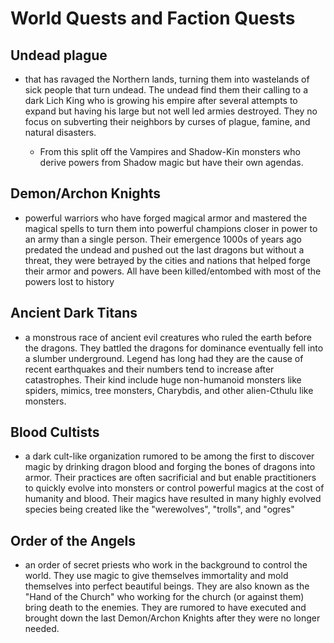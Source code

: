 # World Quests and Faction Quests

## Undead plague
- that has ravaged the Northern lands, turning them into wastelands of sick people that turn undead. The undead find them their calling to a dark Lich King who is growing his empire after several attempts to expand but having his large but not well led armies destroyed. They no focus on subverting their neighbors by curses of plague, famine, and natural disasters.

    - From this split off the Vampires and Shadow-Kin monsters who derive powers from Shadow magic but have their own agendas.


## Demon/Archon Knights
- powerful warriors who have forged magical armor and mastered the magical spells to turn them into powerful champions closer in power to an army than a single person. Their emergence 1000s of years ago predated the undead and pushed out the last dragons but without a threat, they were betrayed by the cities and nations that helped forge their armor and powers. All have been killed/entombed with most of the powers lost to history


## Ancient Dark Titans
- a monstrous race of ancient evil creatures who ruled the earth before the dragons. They battled the dragons for dominance eventually fell into a slumber underground.  Legend has long had they are the cause of recent earthquakes and their numbers tend to increase after catastrophes. Their kind include huge non-humanoid monsters like spiders, mimics, tree monsters, Charybdis, and other alien-Cthulu like monsters.


## Blood Cultists
- a dark cult-like organization rumored to be among the first to discover magic by drinking dragon blood and forging the bones of dragons into armor. Their practices are often sacrificial and but enable practitioners to quickly evolve into monsters or control powerful magics at the cost of humanity and blood. Their magics have resulted in many highly evolved species being created like the "werewolves", "trolls", and "ogres"


## Order of the Angels
- an order of secret priests who work in the background to control the world. They use magic to give themselves immortality and mold themselves into perfect beautiful beings. They are also known as the "Hand of the Church" who working for the church (or against them) bring death to the enemies. They are rumored to have executed and brought down the last Demon/Archon Knights after they were no longer needed.